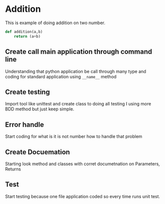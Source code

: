 # Addition


This is example of doing addition on two number. 

```python
def addition(a,b)
    return (a+b)
```


## Create call main application through command line
Understanding that python application be call through many type and coding for standard application using `__name__` method

## Create testing 

Import tool like unittest and create class to doing all testing I using more BDD method but just keep simple.

## Error handle

Start coding for what is it is not number how to handle that problem


## Create Docuemation

Starting look method and classes with corret documetnation on Parameters, Returns


## Test 

Start testing because one file application coded so every time runs unit test. 



